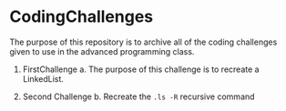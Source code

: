 # CodingChallenges

The purpose of this repository is to archive all of the coding challenges given to use
in the advanced programming class. 

1. FirstChallenge
  a. The purpose of this challenge is to recreate a LinkedList.

2. Second Challenge
  b. Recreate the `.ls -R` recursive command
